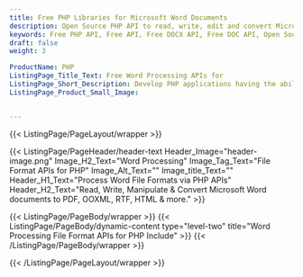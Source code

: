 ```yaml
---
title: Free PHP Libraries for Microsoft Word Documents
description: Open Source PHP API to read, write, edit and convert Microsoft Word file formats.
keywords: Free PHP API, Free API, Free DOCX API, Free DOC API, Open Source PHP API, Open Source DOCX API, Open Source DOC API, Convert DOCX Free, Create Docx using PHP, Convert DOCX using PHP 
draft: false
weight: 3

ProductName: PHP
ListingPage_Title_Text: Free Word Processing APIs for
ListingPage_Short_Description: Develop PHP applications having the ability to create, edit and convert Microsoft Word documents using open source libraries.
ListingPage_Product_Small_Image: 


---
```


{{< ListingPage/PageLayout/wrapper >}}

{{< ListingPage/PageHeader/header-text
Header_Image="header-image.png"
Image_H2_Text="Word Processing"
Image_Tag_Text="File Format APIs for PHP"
Image_Alt_Text=""
Image_title_Text=""
Header_H1_Text="Process Word File Formats via PHP APIs"
Header_H2_Text="Read, Write, Manipulate & Convert Microsoft Word documents to PDF, OOXML, RTF, HTML & more." >}}

{{< ListingPage/PageBody/wrapper >}}
{{< ListingPage/PageBody/dynamic-content type="level-two" title="Word Processing File Format APIs for PHP Include" >}}
{{< /ListingPage/PageBody/wrapper >}}

{{< /ListingPage/PageLayout/wrapper >}}